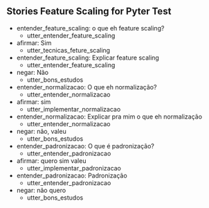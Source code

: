 ## Stories Feature Scaling for Pyter Test
* entender_feature_scaling: o que eh feature scaling?
	 - utter_entender_feature_scaling
* afirmar: Sim
	 - utter_tecnicas_feture_scaling
* entender_feature_scaling: Explicar feature scaling
	 - utter_entender_feature_scaling
* negar: Não
	 - utter_bons_estudos
* entender_normalizacao: O que eh normalização?
	 - utter_entender_normalizacao
* afirmar: sim
	 - utter_implementar_normalizacao
* entender_normalizacao: Explicar pra mim o que eh normalização
	 - utter_entender_normalizacao
* negar: não, valeu
	 - utter_bons_estudos
* entender_padronizacao: O que é padronização?
	 - utter_entender_padronizacao
* afirmar: quero sim valeu
	 - utter_implementar_padronizacao
* entender_padronizacao: Padronização
	 - utter_entender_padronizacao
* negar: não quero
	 - utter_bons_estudos
